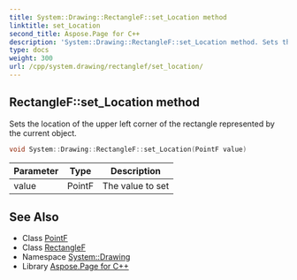 ```yaml
---
title: System::Drawing::RectangleF::set_Location method
linktitle: set_Location
second_title: Aspose.Page for C++
description: 'System::Drawing::RectangleF::set_Location method. Sets the location of the upper left corner of the rectangle represented by the current object in C++.'
type: docs
weight: 300
url: /cpp/system.drawing/rectanglef/set_location/
---
```

## RectangleF::set_Location method


Sets the location of the upper left corner of the rectangle represented by the current object.

```cpp
void System::Drawing::RectangleF::set_Location(PointF value)
```


| Parameter | Type | Description |
| --- | --- | --- |
| value | PointF | The value to set |

## See Also

* Class [PointF](../../pointf/)
* Class [RectangleF](../)
* Namespace [System::Drawing](../../)
* Library [Aspose.Page for C++](../../../)
